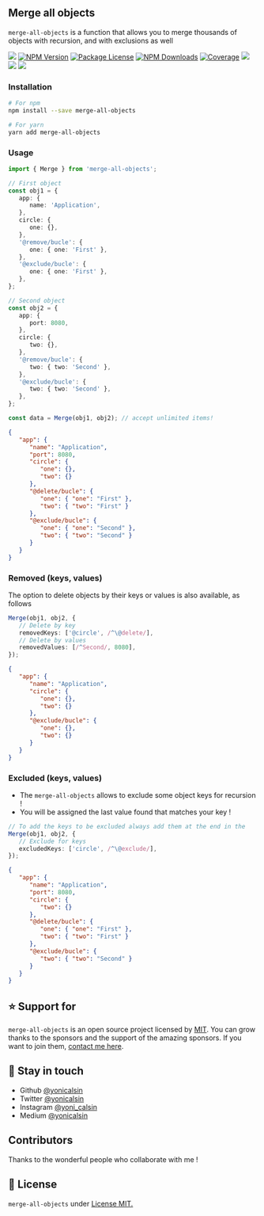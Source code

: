 ## Merge all objects

`merge-all-objects` is a function that allows you to merge thousands of objects with recursion, and with exclusions as well

<a href="https://github.com/yonicalsin/merge-all-objects"><img src="https://img.shields.io/spiget/stars/1000?color=brightgreen&label=Star&logo=github" /></a>
<a href="https://www.npmjs.com/merge-all-objects" target="_blank">
<img src="https://img.shields.io/npm/v/merge-all-objects" alt="NPM Version" /></a>
<a href="https://www.npmjs.com/merge-all-objects" target="_blank">
<img src="https://img.shields.io/npm/l/merge-all-objects" alt="Package License" /></a>
<a href="https://www.npmjs.com/merge-all-objects" target="_blank">
<img src="https://img.shields.io/npm/dm/merge-all-objects" alt="NPM Downloads" /></a>
<a href="https://github.com/yonicalsin/merge-all-objects" target="_blank">
<img src="https://s3.amazonaws.com/assets.coveralls.io/badges/coveralls_95.svg" alt="Coverage" /></a>
<a href="https://github.com/yonicalsin/merge-all-objects"><img src="https://img.shields.io/badge/Github%20Page-merge.all.objects-yellow?style=flat-square&logo=github" /></a>
<a href="https://github.com/yonicalsin"><img src="https://img.shields.io/badge/Author-Yoni%20Calsin-blueviolet?style=flat-square&logo=appveyor" /></a>
<a href="https://twitter.com/yonicalsin" target="_blank">
<img src="https://img.shields.io/twitter/follow/yonicalsin.svg?style=social&label=Follow"></a>

### Installation

```bash
# For npm
npm install --save merge-all-objects

# For yarn
yarn add merge-all-objects
```

### Usage

```ts
import { Merge } from 'merge-all-objects';

// First object
const obj1 = {
   app: {
      name: 'Application',
   },
   circle: {
      one: {},
   },
   '@remove/bucle': {
      one: { one: 'First' },
   },
   '@exclude/bucle': {
      one: { one: 'First' },
   },
};

// Second object
const obj2 = {
   app: {
      port: 8080,
   },
   circle: {
      two: {},
   },
   '@remove/bucle': {
      two: { two: 'Second' },
   },
   '@exclude/bucle': {
      two: { two: 'Second' },
   },
};

const data = Merge(obj1, obj2); // accept unlimited items!
```

```json
{
   "app": {
      "name": "Application",
      "port": 8080,
      "circle": {
         "one": {},
         "two": {}
      },
      "@delete/bucle": {
         "one": { "one": "First" },
         "two": { "two": "First" }
      },
      "@exclude/bucle": {
         "one": { "one": "Second" },
         "two": { "two": "Second" }
      }
   }
}
```

### Removed (keys, values)

The option to delete objects by their keys or values is also available, as follows

```ts
Merge(obj1, obj2, {
   // Delete by key
   removedKeys: ['@circle', /^\@delete/],
   // Delete by values
   removedValues: [/^Second/, 8080],
});
```

```json
{
   "app": {
      "name": "Application",
      "circle": {
         "one": {},
         "two": {}
      },
      "@exclude/bucle": {
         "one": {},
         "two": {}
      }
   }
}
```

### Excluded (keys, values)

-  The `merge-all-objects` allows to exclude some object keys for recursion !
-  You will be assigned the last value found that matches your key !

```ts
// To add the keys to be excluded always add them at the end in the
Merge(obj1, obj2, {
   // Exclude for keys
   excludedKeys: ['circle', /^\@exclude/],
});
```

```json
{
   "app": {
      "name": "Application",
      "port": 8080,
      "circle": {
         "two": {}
      },
      "@delete/bucle": {
         "one": { "one": "First" },
         "two": { "two": "First" }
      },
      "@exclude/bucle": {
         "two": { "two": "Second" }
      }
   }
}
```

## ⭐ Support for

`merge-all-objects` is an open source project licensed by [MIT](LICENSE). You can grow thanks to the sponsors and the support of the amazing sponsors. If you want to join them, [contact me here](mailto:helloyonicb@gmail.com).

## 🎩 Stay in touch

-  Github [@yonicalsin](https://github.com/yonicalsin)
-  Twitter [@yonicalsin](https://twitter.com/yonicalsin)
-  Instagram [@yoni_calsin](https://instagram.com/yoni_calsin)
-  Medium [@yonicalsin](https://medium.com/yonicalsin)

## Contributors

Thanks to the wonderful people who collaborate with me !

## 📜 License

`merge-all-objects` under [License MIT.](LICENSE)
